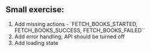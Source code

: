 ## Small exercise:


1) Add missing actions - `FETCH_BOOKS_STARTED, FETCH_BOOKS_SUCCESS, FETCH_BOOKS_FAILED``
2) Add error handling, API should be turned off
3) Add loading state
